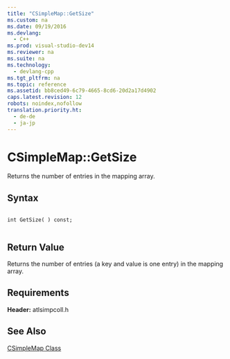 ```yaml
---
title: "CSimpleMap::GetSize"
ms.custom: na
ms.date: 09/19/2016
ms.devlang: 
  - C++
ms.prod: visual-studio-dev14
ms.reviewer: na
ms.suite: na
ms.technology: 
  - devlang-cpp
ms.tgt_pltfrm: na
ms.topic: reference
ms.assetid: bb8ced49-6c79-4665-8cd6-20d2a17d4902
caps.latest.revision: 12
robots: noindex,nofollow
translation.priority.ht: 
  - de-de
  - ja-jp
---
```

# CSimpleMap::GetSize
Returns the number of entries in the mapping array.  
  
## Syntax  
  
```  
  
int GetSize( ) const;  
  
```  
  
## Return Value  
 Returns the number of entries (a key and value is one entry) in the mapping array.  
  
## Requirements  
 **Header:** atlsimpcoll.h  
  
## See Also  
 [CSimpleMap Class](../vs140/CSimpleMap-Class.md)